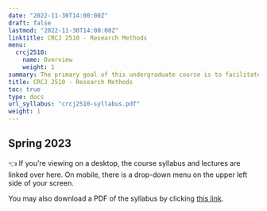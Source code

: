 ```yaml
---
date: "2022-11-30T14:00:00Z"
draft: false
lastmod: "2022-11-30T14:00:00Z"
linktitle: CRCJ 2510 - Research Methods
menu:
  crcj2510:
    name: Overview
    weight: 1
summary: The primary goal of this undergraduate course is to facilitate students' growth as both consumers and producers of research. We will explore a variety of methodologies (e.g., survey research/self-report, official stats/secondary data, quasi-experimental design, etc.) used in criminological and criminal justice research. Further, we will evaluate these methodologies within the context of design concerns such as: research purpose, operationalization, validity, reliability, and ethics.
title: CRCJ 2510 - Research Methods
toc: true
type: docs
url_syllabus: "crcj2510-syllabus.pdf"
weight: 1
---
```


## Spring 2023

👈 If you're viewing on a desktop, the course syllabus and lectures are linked over here. On mobile, there is a drop-down menu on the upper left side of your screen. 

You may also download a PDF of the syllabus by clicking [this link](crcj2510-syllabus.pdf).